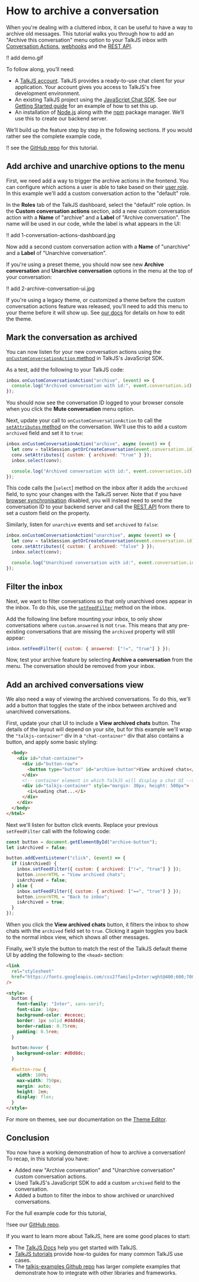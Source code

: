 # How to archive a conversation

When you're dealing with a cluttered inbox, it can be useful to have a way to archive old messages. This tutorial walks you through how to add an "Archive this conversation" menu option to your TalkJS inbox with [Conversation Actions](https://talkjs.com/docs/Features/Customizations/Conversation_Actions/), [webhooks](https://talkjs.com/docs/Reference/Webhooks/) and the [REST API](https://docs.google.com/document/d/1DGUW4zIyWSx_F128tXPfFheOkuJcGpAXyKFcN9K7n1k/edit#:~:text=09%3A37%20Today-,https%3A//talkjs.com/docs/Reference/REST_API/Getting_Started/Introduction/,-30).

!! add demo.gif

To follow along, you’ll need:

- A [TalkJS account](https://talkjs.com/dashboard/login). TalkJS provides a ready-to-use chat client for your application. Your account gives you access to TalkJS's free development environment.
- An existing TalkJS project using the [JavaScript Chat SDK](https://talkjs.com/docs/Reference/JavaScript_Chat_SDK/). See our [Getting Started guide](https://talkjs.com/docs/Getting_Started/) for an example of how to set this up.
- An installation of [Node.js](https://nodejs.org/) along with the [npm](https://www.npmjs.com/) package manager. We’ll use this to create our backend server.

We’ll build up the feature step by step in the following sections. If you would rather see the complete example code,

!! see the [GitHub repo]() for this tutorial.

## Add archive and unarchive options to the menu

First, we need add a way to trigger the archive actions in the frontend. You can configure which actions a user is able to take based on their [user role](https://talkjs.com/docs/Reference/Concepts/Roles/). In this example we'll add a custom conversation action to the "default" role.

In the **Roles** tab of the TalkJS dashboard, select the "default" role option. In the **Custom conversation actions** section, add a new custom conversation action with a **Name** of "archive" and a **Label** of "Archive conversation". The name will be used in our code, while the label is what appears in the UI:

!! add 1-conversation-actions-dashboard.jpg

Now add a second custom conversation action with a **Name** of "unarchive" and a **Label** of "Unarchive conversation".

If you're using a preset theme, you should now see new **Archive conversation** and **Unarchive conversation** options in the menu at the top of your conversation:

!! add 2-archive-conversation-ui.jpg

If you're using a legacy theme, or customized a theme before the custom conversation actions feature was released, you'll need to add this menu to your theme before it will show up. See [our docs](https://talkjs.com/docs/Features/Customizations/Conversation_Actions/#the-action-menu-does-not-show-up) for details on how to edit the theme.

## Mark the conversation as archived

You can now listen for your new conversation actions using the [`onCustomConversationAction` method](https://talkjs.com/docs/Reference/JavaScript_Chat_SDK/Chatbox/#Chatbox__onCustomConversationAction) in TalkJS's JavaScript SDK.

As a test, add the following to your TalkJS code:

```js
inbox.onCustomConversationAction("archive", (event) => {
  console.log("Archived conversation with id:", event.conversation.id);
});
```

You should now see the conversation ID logged to your browser console when you click the **Mute conversation** menu option.

Next, update your call to `onCustomConversationAction` to call the [`setAttributes` method](https://talkjs.com/docs/Reference/JavaScript_Chat_SDK/ConversationBuilder/#ConversationBuilder__setAttributes) on the conversation. We'll use this to add a custom `archived` field and set it to `true`:

```js
inbox.onCustomConversationAction("archive", async (event) => {
  let conv = talkSession.getOrCreateConversation(event.conversation.id);
  conv.setAttributes({ custom: { archived: "true" } });
  inbox.select(conv);

  console.log("Archived conversation with id:", event.conversation.id);
});
```

This code calls the [`select`] method on the inbox after it adds the `archived` field, to sync your changes with the TalkJS server. Note that if you have [browser synchronisation](https://talkjs.com/docs/Features/Security_Settings/Browser_Synchronization/) disabled, you will instead need to send the conversation ID to your backend server and call the [REST API](https://talkjs.com/docs/Reference/REST_API/Conversations/#setting-conversation-data) from there to set a custom field on the property.

Similarly, listen for `unarchive` events and set `archived` to `false`:

```js
inbox.onCustomConversationAction("unarchive", async (event) => {
  let conv = talkSession.getOrCreateConversation(event.conversation.id);
  conv.setAttributes({ custom: { archived: "false" } });
  inbox.select(conv);

  console.log("Unarchived conversation with id:", event.conversation.id);
});
```

## Filter the inbox

Next, we want to filter conversations so that only unarchived ones appear in the inbox. To do this, use the [`setFeedFilter`](https://talkjs.com/docs/Reference/JavaScript_Chat_SDK/Inbox/#Inbox__setFeedFilter) method on the inbox.

Add the following line before mounting your inbox, to only show conversations where `custom.answered` is not `true`. This means that any pre-existing conversations that are missing the `archived` property will still appear:

```js
inbox.setFeedFilter({ custom: { answered: ["!=", "true"] } });
```

Now, test your archive feature by selecting **Archive a conversation** from the menu. The conversation should be removed from your inbox.

## Add an archived conversations view

We also need a way of viewing the archived conversations. To do this, we'll add a button that toggles the state of the inbox between archived and unarchived conversations.

First, update your chat UI to include a **View archived chats** button. The details of the layout will depend on your site, but for this example we'll wrap the `"talkjs-container"` div in a `"chat-container"` div that also contains a button, and apply some basic styling:

```html
  <body>
    <div id="chat-container">
      <div id="button-row">
        <button type="button" id="archive-button">View archived chats</button>
      </div>
      <!-- container element in which TalkJS will display a chat UI -->
      <div id="talkjs-container" style="margin: 30px; height: 500px">
        <i>Loading chat...</i>
      </div>
    </div>
  </body>
</html>
```

Next we'll listen for button click events. Replace your previous `setFeedFilter` call with the following code:

```js
const button = document.getElementById("archive-button");
let isArchived = false;

button.addEventListener("click", (event) => {
  if (isArchived) {
    inbox.setFeedFilter({ custom: { archived: ["!=", "true"] } });
    button.innerHTML = "View archived chats";
    isArchived = false;
  } else {
    inbox.setFeedFilter({ custom: { archived: ["==", "true"] } });
    button.innerHTML = "Back to inbox";
    isArchived = true;
  }
});
```

When you click the **View archived chats** button, it filters the inbox to show chats with the `archived` field set to `true`. Clicking it again toggles you back to the normal inbox view, which shows all other messages.

Finally, we'll style the button to match the rest of the TalkJS default theme UI by adding the following to the `<head>` section:

```html
<link
  rel="stylesheet"
  href="https://fonts.googleapis.com/css2?family=Inter:wght@400;600;700"
/>

<style>
  button {
    font-family: "Inter", sans-serif;
    font-size: 14px;
    background-color: #ececec;
    border: 1px solid #d4d4d4;
    border-radius: 0.75rem;
    padding: 0.5rem;
  }

  button:hover {
    background-color: #d0d8dc;
  }

  #button-row {
    width: 100%;
    max-width: 750px;
    margin: auto;
    height: 2em;
    display: flex;
  }
</style>
```

For more on themes, see our documentation on the [Theme Editor](https://talkjs.com/docs/Features/Themes/The_Theme_Editor/).

## Conclusion

You now have a working demonstration of how to archive a conversation! To recap, in this tutorial you have:

- Added new "Archive conversation" and "Unarchive conversation" custom conversation actions.
- Used TalkJS's JavaScript SDK to add a custom `archived` field to the conversation.
- Added a button to filter the inbox to show archived or unarchived conversations.

For the full example code for this tutorial,

!!see our [GitHub repo]().

If you want to learn more about TalkJS, here are some good places to start:

- The [TalkJS Docs](https://talkjs.com/docs/) help you get started with TalkJS.
- [TalkJS tutorials](https://talkjs.com/resources/tag/tutorials/) provide how-to guides for many common TalkJS use cases.
- The [talkjs-examples Github repo](https://github.com/talkjs/talkjs-examples) has larger complete examples that demonstrate how to integrate with other libraries and frameworks.
